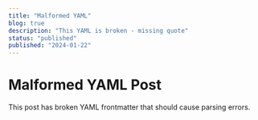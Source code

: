 ```yaml
---
title: "Malformed YAML"
blog: true
description: "This YAML is broken - missing quote"
status: "published"
published: "2024-01-22"
---
```


# Malformed YAML Post

This post has broken YAML frontmatter that should cause parsing errors.
